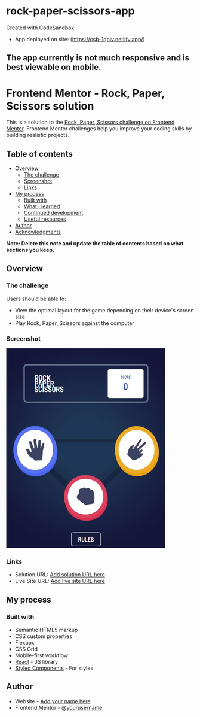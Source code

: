 # rock-paper-scissors-app

Created with CodeSandbox

- App deployed on site: (https://csb-1qoiv.netlify.app/)

## The app currently is not much responsive and is best viewable on mobile.

# Frontend Mentor - Rock, Paper, Scissors solution

This is a solution to the [Rock, Paper, Scissors challenge on Frontend Mentor](https://www.frontendmentor.io/challenges/rock-paper-scissors-game-pTgwgvgH). Frontend Mentor challenges help you improve your coding skills by building realistic projects. 

## Table of contents

- [Overview](#overview)
  - [The challenge](#the-challenge)
  - [Screenshot](#screenshot)
  - [Links](#links)
- [My process](#my-process)
  - [Built with](#built-with)
  - [What I learned](#what-i-learned)
  - [Continued development](#continued-development)
  - [Useful resources](#useful-resources)
- [Author](#author)
- [Acknowledgments](#acknowledgments)

**Note: Delete this note and update the table of contents based on what sections you keep.**

## Overview

### The challenge

Users should be able to:

- View the optimal layout for the game depending on their device's screen size
- Play Rock, Paper, Scissors against the computer



### Screenshot

![](./screenshot.JPG)



### Links

- Solution URL: [Add solution URL here](https://MaqsudMallick/rock-paper-scissors-app/)
- Live Site URL: [Add live site URL here](https://csb-1qoiv.netlify.app/)

## My process

### Built with

- Semantic HTML5 markup
- CSS custom properties
- Flexbox
- CSS Grid
- Mobile-first workflow
- [React](https://reactjs.org/) - JS library
- [Styled Components](https://styled-components.com/) - For styles



## Author

- Website - [Add your name here](https://shiny-made.github,io/)
- Frontend Mentor - [@yourusername](https://www.frontendmentor.io/profile/MaqsudMallick)

